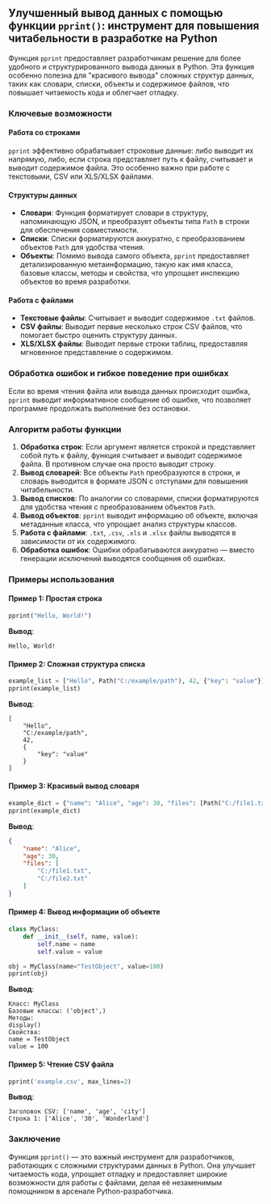 
## Улучшенный вывод данных с помощью функции `pprint()`: инструмент для повышения читабельности в разработке на Python

Функция `pprint` предоставляет разработчикам решение для более удобного и структурированного вывода данных в Python. Эта функция особенно полезна для "красивого вывода" сложных структур данных, таких как словари, списки, объекты и содержимое файлов, что повышает читаемость кода и облегчает отладку.

### Ключевые возможности

#### Работа со строками
`pprint` эффективно обрабатывает строковые данные: либо выводит их напрямую, либо, если строка представляет путь к файлу, считывает и выводит содержимое файла. Это особенно важно при работе с текстовыми, CSV или XLS/XLSX файлами.

#### Структуры данных
- **Словари**: Функция форматирует словари в структуру, напоминающую JSON, и преобразует объекты типа `Path` в строки для обеспечения совместимости.
- **Списки**: Списки форматируются аккуратно, с преобразованием объектов `Path` для удобства чтения.
- **Объекты**: Помимо вывода самого объекта, `pprint` предоставляет детализированную метаинформацию, такую как имя класса, базовые классы, методы и свойства, что упрощает инспекцию объектов во время разработки.

#### Работа с файлами
- **Текстовые файлы**: Считывает и выводит содержимое `.txt` файлов.
- **CSV файлы**: Выводит первые несколько строк CSV файлов, что помогает быстро оценить структуру данных.
- **XLS/XLSX файлы**: Выводит первые строки таблиц, предоставляя мгновенное представление о содержимом.

### Обработка ошибок и гибкое поведение при ошибках
Если во время чтения файла или вывода данных происходит ошибка, `pprint` выводит информативное сообщение об ошибке, что позволяет программе продолжать выполнение без остановки.

### Алгоритм работы функции

1. **Обработка строк**: Если аргумент является строкой и представляет собой путь к файлу, функция считывает и выводит содержимое файла. В противном случае она просто выводит строку.
2. **Вывод словарей**: Все объекты `Path` преобразуются в строки, и словарь выводится в формате JSON с отступами для повышения читабельности.
3. **Вывод списков**: По аналогии со словарями, списки форматируются для удобства чтения с преобразованием объектов `Path`.
4. **Вывод объектов**: `pprint` выводит информацию об объекте, включая метаданные класса, что упрощает анализ структуры классов.
5. **Работа с файлами**: `.txt`, `.csv`, `.xls` и `.xlsx` файлы выводятся в зависимости от их содержимого.
6. **Обработка ошибок**: Ошибки обрабатываются аккуратно — вместо генерации исключений выводятся сообщения об ошибках.

### Примеры использования

#### Пример 1: Простая строка
```python
pprint("Hello, World!")
```

**Вывод**:
```
Hello, World!
```

#### Пример 2: Сложная структура списка
```python
example_list = ["Hello", Path("C:/example/path"), 42, {"key": "value"}]
pprint(example_list)
```

**Вывод**:
```
[
    "Hello",
    "C:/example/path",
    42,
    {
        "key": "value"
    }
]
```

#### Пример 3: Красивый вывод словаря
```python
example_dict = {"name": "Alice", "age": 30, "files": [Path("C:/file1.txt"), Path("C:/file2.txt")]}
pprint(example_dict)
```

**Вывод**:
```json
{
    "name": "Alice",
    "age": 30,
    "files": [
        "C:/file1.txt",
        "C:/file2.txt"
    ]
}
```

#### Пример 4: Вывод информации об объекте
```python
class MyClass:
    def __init__(self, name, value):
        self.name = name
        self.value = value

obj = MyClass(name="TestObject", value=100)
pprint(obj)
```

**Вывод**:
```
Класс: MyClass
Базовые классы: ('object',)
Методы:
display()
Свойства:
name = TestObject
value = 100
```

#### Пример 5: Чтение CSV файла
```python
pprint('example.csv', max_lines=2)
```

**Вывод**:
```
Заголовок CSV: ['name', 'age', 'city']
Строка 1: ['Alice', '30', 'Wonderland']
```

### Заключение

Функция `pprint()` — это важный инструмент для разработчиков, работающих с сложными структурами данных в Python. Она улучшает читаемость кода, упрощает отладку и предоставляет широкие возможности для работы с файлами, делая её незаменимым помощником в арсенале Python-разработчика.

